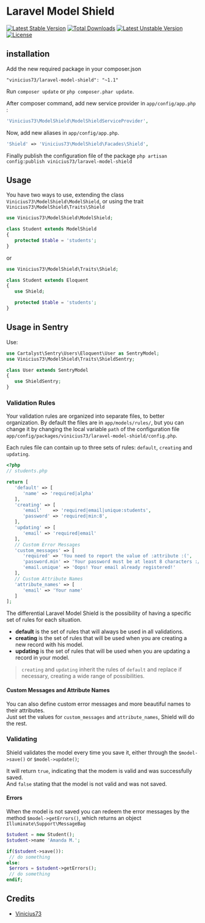 # Laravel Model Shield

[![Latest Stable Version](https://poser.pugx.org/vinicius73/laravel-model-shield/v/stable.svg)](https://packagist.org/packages/vinicius73/laravel-model-shield) [![Total Downloads](https://poser.pugx.org/vinicius73/laravel-model-shield/downloads.svg)](https://packagist.org/packages/vinicius73/laravel-model-shield) [![Latest Unstable Version](https://poser.pugx.org/vinicius73/laravel-model-shield/v/unstable.svg)](https://packagist.org/packages/vinicius73/laravel-model-shield) [![License](https://poser.pugx.org/vinicius73/laravel-model-shield/license.svg)](https://packagist.org/packages/vinicius73/laravel-model-shield)

## installation

Add the new required package in your composer.json

```
"vinicius73/laravel-model-shield": "~1.1"
```

Run `composer update` or `php composer.phar update`.

After composer command, add new service provider in `app/config/app.php` :

```php
'Vinicius73\ModelShield\ModelShieldServiceProvider',
```

Now, add new aliases in `app/config/app.php`.

```php
'Shield' => 'Vinicius73\ModelShield\Facades\Shield',
```

Finally publish the configuration file of the package `php artisan config:publish vinicius73/laravel-model-shield`

## Usage

You have two ways to use, extending the class `Vinicius73\ModelShield\ModelShield`, or using the trait `Vinicius73\ModelShield\Traits\Shield`

```php
use Vinicius73\ModelShield\ModelShield;

class Student extends ModelShield
{
   protected $table = 'students';
}
```

or

```php
use Vinicius73\ModelShield\Traits\Shield;

class Student extends Eloquent
{
   use Shield;

   protected $table = 'students';
}
```

## Usage in Sentry
Use:

```php
use Cartalyst\Sentry\Users\Eloquent\User as SentryModel;
use Vinicius73\ModelShield\Traits\ShieldSentry;

class User extends SentryModel
{
   use ShieldSentry;
}
```

### Validation Rules

Your validation rules are organized into separate files, to better organization.
By default the files are in `app/models/rules/`, but you can change it by changing the local variable `path` of the configuration file
`app/config/packages/vinicius73/laravel-model-shield/config.php`.

Each rules file can contain up to three sets of rules: `default`, `creating` and `updating`.

```php
<?php
// students.php

return [
   'default' => [
      'name' => 'required|alpha'
   ],
   'creating' => [
      'email'    => 'required|email|unique:students',
      'password' => 'required|min:8',
   ],
   'updating' => [
      'email' => 'required|email'
   ],
   // Custom Error Messages
   'custom_messages' => [
      'required' => 'You need to report the value of :attribute :(',
      'password.min' => 'Your password must be at least 8 characters :/',
      'email.unique' => 'Oops! Your email already registered!'
   ],
   // Custom Attribute Names
   'attribute_names' => [
      'email' => 'Your name'
   ]
];
```

The differential Laravel Model Shield is the possibility of having a specific set of rules for each situation.  
- **default** is the set of rules that will always be used in all validations.
- **creating** is the set of rules that will be used when you are creating a new record with his model.
- **updating** is the set of rules that will be used when you are updating a record in your model.

> `creating` and `updating` inherit the rules of `default` and replace if necessary, creating a wide range of possibilities.

#### Custom Messages and Attribute Names

You can also define custom error messages and more beautiful names to their attributes.  
Just set the values for `custom_messages` and `attribute_names`, Shield will do the rest.

### Validating

Shield validates the model every time you save it, either through the `$model->save()` or `$model->update()`;

It will return `true`, indicating that the modem is valid and was successfully saved.   
And `false` stating that the model is not valid and was not saved.

#### Errors

When the model is not saved you can redeem the error messages by the method `$model->getErrors()`, which returns an object `Illuminate\Support\MessageBag`

```php
$student = new Student();
$student->name 'Amanda M.';

if($student->save()):
 // do something
else:
 $errors = $student->getErrors();
 // do something
endif;
```

## Credits
- [Vinicius73](https://github.com/vinicius73)
